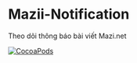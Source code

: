 # Mazii-Notification

Theo dõi thông báo bài viết Mazi.net

[![CocoaPods](https://map4d.vn/Content/Client/img/Untitled-1_0000_Right-Mockup--phone-demo-copy.png)](https://map4d.vn) 
